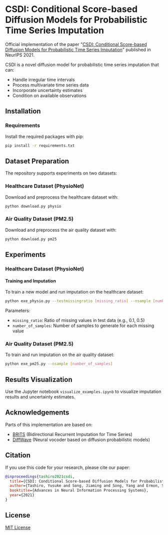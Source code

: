 # CSDI: Conditional Score-based Diffusion Models for Probabilistic Time Series Imputation

Official implementation of the paper "[CSDI: Conditional Score-based Diffusion Models for Probabilistic Time Series Imputation](https://arxiv.org/abs/2107.03502)" published in NeurIPS 2021.

CSDI is a novel diffusion model for probabilistic time series imputation that can:
- Handle irregular time intervals
- Process multivariate time series data
- Incorporate uncertainty estimates
- Condition on available observations

## Installation

### Requirements

Install the required packages with pip:

```bash
pip install -r requirements.txt
```

## Dataset Preparation

The repository supports experiments on two datasets:

### Healthcare Dataset (PhysioNet)

Download and preprocess the healthcare dataset with:

```bash
python download.py physio
```

### Air Quality Dataset (PM2.5)

Download and preprocess the air quality dataset with:

```bash
python download.py pm25
```

## Experiments

### Healthcare Dataset (PhysioNet)

#### Training and Imputation

To train a new model and run imputation on the healthcare dataset:

```bash
python exe_physio.py --testmissingratio [missing_ratio] --nsample [number_of_samples]
```

Parameters:
- `missing_ratio`: Ratio of missing values in test data (e.g., 0.1, 0.5)
- `number_of_samples`: Number of samples to generate for each missing value

### Air Quality Dataset (PM2.5)

To train and run imputation on the air quality dataset:

```bash
python exe_pm25.py --nsample [number_of_samples]
```

## Results Visualization

Use the Jupyter notebook `visualize_examples.ipynb` to visualize imputation results and uncertainty estimates.

## Acknowledgements

Parts of this implementation are based on:
- [BRITS](https://github.com/caow13/BRITS) (Bidirectional Recurrent Imputation for Time Series)
- [DiffWave](https://github.com/lmnt-com/diffwave) (Neural vocoder based on diffusion probabilistic models)

## Citation

If you use this code for your research, please cite our paper:

```bibtex
@inproceedings{tashiro2021csdi,
  title={CSDI: Conditional Score-based Diffusion Models for Probabilistic Time Series Imputation},
  author={Tashiro, Yusuke and Song, Jiaming and Song, Yang and Ermon, Stefano},
  booktitle={Advances in Neural Information Processing Systems},
  year={2021}
}
```

## License

[MIT License](LICENSE)

